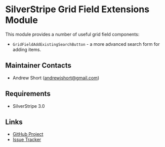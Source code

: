SilverStripe Grid Field Extensions Module
=========================================

This module provides a number of useful grid field components:

* `GridFieldAddExistingSearchButton` - a more advanced search form for adding items.

Maintainer Contacts
-------------------
*  Andrew Short (<andrewjshort@gmail.com>)

Requirements
------------
* SilverStripe 3.0

Links
-----
* [GitHub Project](http://github.com/ajshort/silverstripe-gridfieldextensions)
* [Issue Tracker](http://github.com/ajshort/silverstripe-gridfieldextensions/issues)
